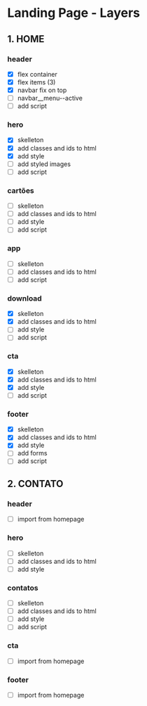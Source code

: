 # Landing Page - Layers 
## 1. HOME
### header
- [x] flex container
- [x] flex items (3)
- [x] navbar fix on top
- [ ] navbar__menu--active
- [ ] add script

### hero
- [x] skelleton
- [x] add classes and ids to html
- [x] add style
- [ ] add styled images
- [ ] add script

### cartões
- [ ] skelleton
- [ ] add classes and ids to html
- [ ] add style
- [ ] add script

### app
- [ ] skelleton
- [ ] add classes and ids to html
- [ ] add script

### download
- [x] skelleton
- [x] add classes and ids to html
- [ ] add style
- [ ] add script

### cta
- [x] skelleton
- [x] add classes and ids to html
- [x] add style
- [ ] add script

### footer
- [x] skelleton
- [x] add classes and ids to html
- [x] add style
- [ ] add forms
- [ ] add script

## 2. CONTATO
### header
- [ ] import from homepage

### hero
- [ ] skelleton
- [ ] add classes and ids to html
- [ ] add style

### contatos
- [ ] skelleton
- [ ] add classes and ids to html
- [ ] add style
- [ ] add script

### cta
- [ ] import from homepage

### footer
- [ ] import from homepage